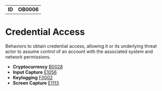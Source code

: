 <table>
<tr>
<td><b>ID</b></td>
<td><b>OB0006</b></td>
</tr>
</table>

# Credential Access
Behaviors to obtain credential access, allowing it or its underlying threat actor to assume control of an account with the associated system and network permissions.

* **Cryptocurrency** [B0028](../collection/cryptocurrency.md)
* **Input Capture** [E1056](../collection/input-capture.md)
* **Keylogging** [F0002](../collection/keylogging.md)
* **Screen Capture** [E1113](../collection/screen-capture.md)
